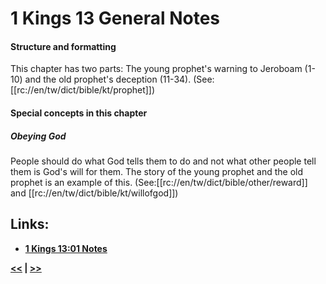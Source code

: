 # 1 Kings 13 General Notes #

#### Structure and formatting ####

This chapter has two parts: The young prophet's warning to Jeroboam (1-10) and the old prophet's deception (11-34). (See: [[rc://en/tw/dict/bible/kt/prophet]])

#### Special concepts in this chapter ####

##### Obeying God #####
People should do what God tells them to do and not what other people tell them is God's will for them. The story of the young prophet and the old prophet is an example of this. (See:[[rc://en/tw/dict/bible/other/reward]] and [[rc://en/tw/dict/bible/kt/willofgod]])

## Links: ##

* __[1 Kings 13:01 Notes](./01.md)__

__[<<](../12/intro.md) | [>>](../14/intro.md)__
